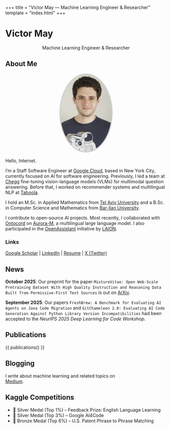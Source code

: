 +++
title = "Victor May — Machine Learning Engineer & Researcher"
template = "index.html"
+++

# Victor May
<span class="site-subtitle" style="text-align:center; display:block;">Machine Learning Engineer & Researcher</span>

## About Me

<p align="center">
  <img src="media/avatar.jpg" width="160" style="border-radius: 50%; border: 3px solid #ccc;">
</p>

Hello, Internet.

I’m a Staff Software Engineer at [Google Cloud](https://cloud.google.com), based in New York City, currently focused on AI for software engineering. Previously, I led a team at [Chegg](https://www.chegg.com) fine-tuning vision-language models (VLMs) for multimodal question answering. Before that, I worked on recommender systems and multilingual NLP at [Taboola](https://www.taboola.com/).

I hold an M.Sc. in Applied Mathematics from [Tel Aviv University](https://english.tau.ac.il/) and a B.Sc. in Computer Science and Mathematics from [Bar-Ilan University](https://www.biu.ac.il/en).

I contribute to open-source AI projects. Most recently, I collaborated with [Ontocord](https://www.ontocord.ai/) on [Aurora-M](https://huggingface.co/blog/mayank-mishra/aurora), a multilingual large language model. I also participated in the [OpenAssistant](https://open-assistant.io/team) initiative by [LAION](https://laion.ai/).

### Links  
[Google Scholar](https://scholar.google.com/citations?user=6yT0YfgAAAAJ&hl=en) | [LinkedIn](https://www.linkedin.com/in/victor-m-88340822) | [Resume](media/resume.pdf) | [X (Twitter)](https://x.com/MrColeslaw972)

## News
**October 2025**: Our preprint for the paper ```MixtureVitae: Open Web-Scale Pretraining Dataset With High Quality Instruction and Reasoning Data Built from Permissive-First Text Sources``` is out on [ArXiv](https://arxiv.org/abs/2509.25531).

**September 2025**: Our papers ```FreshBrew: A Benchmark for Evaluating AI Agents on Java Code Migration``` and ```GitChameleon 2.0: Evaluating AI Code Generation Against Python Library Version Incompatibilities``` had been accepted to the *NeurIPS 2025 Deep Learning for Code Workshop*.


## Publications
{{ publications() }}

## Blogging

I write about machine learning and related topics on  
[Medium](https://medium.com/@mayvic).

## Kaggle Competitions

- 🥈 Silver Medal (Top 1%) – Feedback Prize: English Language Learning  
- 🥈 Silver Medal (Top 3%) – Google AI4Code  
- 🥉 Bronze Medal (Top 6%) – U.S. Patent Phrase to Phrase Matching  
